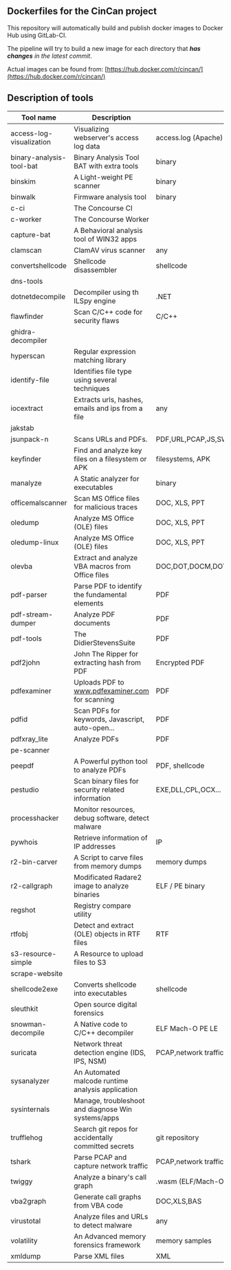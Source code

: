 ## Dockerfiles for the CinCan project

This repository will automatically build and publish docker images to Docker Hub using GitLab-CI.

The pipeline will try to build a new image for each directory that **_has changes_** _in the latest commit_.

Actual images can be found from:
[https://hub.docker.com/r/cincan/](https://hub.docker.com/r/cincan/)  


## Description of tools

| Tool name                | Description                                        | Input               | Platform |
|--------------------------|----------------------------------------------------|---------------------|----------|
| access-log-visualization | Visualizing webserver's access log data            | access.log (Apache) | Linux    |
| binary-analysis-tool-bat | Binary Analysis Tool BAT with extra tools          | binary              | Linux    |
| binskim                  | A Light-weight PE scanner                          | binary              | Windows  |
| binwalk                  | Firmware analysis tool                             | binary              | Linux    |
| c-ci                     | The Concourse CI                                   |                     | Linux    |
| c-worker                 | The Concourse Worker                               |                     | Linux    |
| capture-bat              | A Behavioral analysis tool of WIN32 apps           |                     | Windows  |
| clamscan                 | ClamAV virus scanner                               | any                 | Linux    |
| convertshellcode         | Shellcode disassembler                             | shellcode           | Windows  |
| dns-tools                |                                                    |                     | Linux    |
| dotnetdecompile          | Decompiler using th ILSpy engine                   | .NET                | Linux    |
| flawfinder               | Scan C/C++ code for security flaws                 | C/C++               | Linux    |
| ghidra-decompiler        |                                                    |                     | Linux    |
| hyperscan                | Regular expression matching library                |                     | Linux    |
| identify-file            | Identifies file type using several techniques      |                     | Linux    |
| iocextract               | Extracts urls, hashes, emails and ips from a file  | any                 | Linux    |
| jakstab                  |                                                    |                     | Windows  |
| jsunpack-n               | Scans URLs and PDFs.                               | PDF,URL,PCAP,JS,SWF | Linux    |
| keyfinder                | Find and analyze key files on a filesystem or APK  | filesystems, APK    | Linux    |
| manalyze                 | A Static analyzer for executables                  | binary              | Linux    |
| officemalscanner         | Scan MS Office files for malicious traces          | DOC, XLS, PPT       | Windows  |
| oledump                  | Analyze MS Office (OLE) files                      | DOC, XLS, PPT       | Windows  | 
| oledump-linux            | Analyze MS Office (OLE) files                      | DOC, XLS, PPT       | Linux    |
| olevba                   | Extract and analyze VBA macros from Office files   | DOC,DOT,DOCM,DOTM,XML,MHT,XLSM,XLSB,PPTM,PPSM,VBA/VBSCRIPT            | Linux    |
| pdf-parser               | Parse PDF to identify the fundamental elements     | PDF                 | Windows  |
| pdf-stream-dumper        | Analyze PDF documents                              | PDF                 | Windows  |
| pdf-tools                | The DidierStevensSuite                             | PDF                 | Linux    |
| pdf2john                 | John The Ripper for extracting hash from PDF       | Encrypted PDF       | Linux    |
| pdfexaminer              | Uploads PDF to www.pdfexaminer.com for scanning    | PDF                 | Linux    |
| pdfid                    | Scan PDFs for keywords, Javascript, auto-open...   | PDF                 | Linux    |
| pdfxray_lite             | Analyze PDFs                                       | PDF                 | Linux    |
| pe-scanner               |                                                    |                     |          |
| peepdf                   | A Powerful python tool to analyze PDFs             | PDF, shellcode      | Linux    |
| pestudio                 | Scan binary files for security related information | EXE,DLL,CPL,OCX...  | Windows  |
| processhacker            | Monitor resources, debug software, detect malware  |                     | Windows  |
| pywhois                  | Retrieve information of IP addresses               | IP                  | Linux    |
| r2-bin-carver            | A Script to carve files from memory dumps          | memory dumps        | Linux    |
| r2-callgraph             | Modificated Radare2 image to analyze binaries      | ELF / PE binary     | Linux    |
| regshot                  | Registry compare utility                           |                     | Windows  |
| rtfobj                   | Detect and extract (OLE) objects in RTF files      | RTF                 | Linux    |
| s3-resource-simple       | A Resource to upload files to S3                   |                     | Linux    |
| scrape-website           |                                                    |                     | Linux    |
| shellcode2exe            | Converts shellcode into executables                | shellcode           | Linux    |
| sleuthkit                | Open source digital forensics                      |                     | Linux    |
| snowman-decompile        | A Native code to C/C++ decompiler                  | ELF Mach-O PE LE    | Linux    |
| suricata                 | Network threat detection engine (IDS, IPS, NSM)    | PCAP,network traffic| Linux    |
| sysanalyzer              | An Automated malcode runtime analysis application  |                     | Windows  |
| sysinternals             | Manage, troubleshoot and diagnose Win systems/apps |                     | Windows  |
| trufflehog               | Search git repos for accidentally committed secrets| git repository      | Linux    |
| tshark                   | Parse PCAP and capture network traffic             | PCAP,network traffic| Linux    |
| twiggy                   | Analyze a binary's call graph                      | .wasm (ELF/Mach-O)  | Linux    |
| vba2graph                | Generate call graphs from VBA code                 | DOC,XLS,BAS         | Linux    |
| virustotal               | Analyze files and URLs to detect malware           | any                 | Linux    |
| volatility               | An Advanced memory forensics framework             | memory samples      | Linux    |
| xmldump                  | Parse XML files                                    | XML                 | Linux    |

